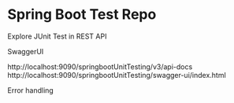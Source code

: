 # Spring Boot Test Repo

Explore JUnit Test in REST API


SwaggerUI

http://localhost:9090/springbootUnitTesting/v3/api-docs
http://localhost:9090/springbootUnitTesting/swagger-ui/index.html


Error handling
